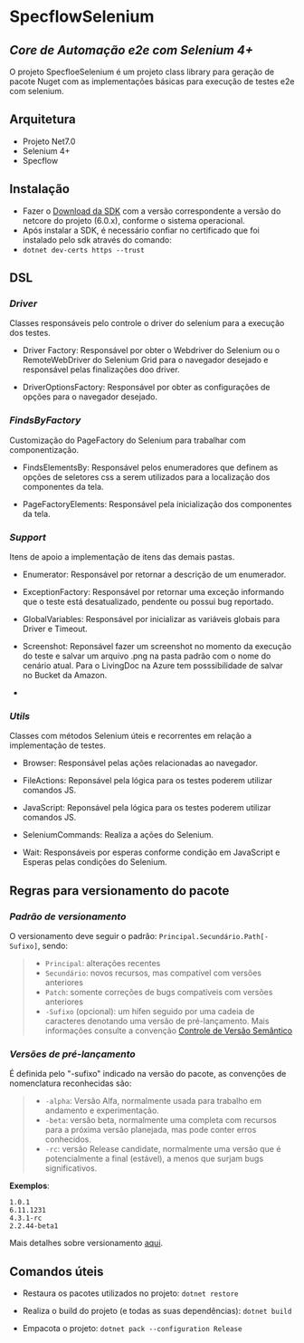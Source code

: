# __SpecflowSelenium__

## _Core de Automação e2e com Selenium 4+_

O projeto SpecfloeSelenium é um projeto class library para geração de pacote Nuget com as implementações básicas para execução de testes e2e com selenium.

## Arquitetura

- Projeto Net7.0
- Selenium 4+
- Specflow

## Instalação

- Fazer o [Download da SDK](https://dotnet.microsoft.com/en-us/download/dotnet/8.0) com a versão correspondente a versão do netcore do projeto (6.0.x), conforme o sistema operacional.
  
- Após instalar a SDK, é necessário confiar no certificado que foi instalado pelo sdk através do comando:
- ``` dotnet dev-certs https --trust ```

## DSL

### _Driver_

Classes responsáveis pelo controle o driver do selenium para a execução dos testes.

- Driver Factory: Responsável por obter o Webdriver do Selenium ou o RemoteWebDriver do Selenium Grid para o navegador desejado e responsável pelas finalizações doo driver.

- DriverOptionsFactory: Responsável por obter as configurações de opções para o navegador desejado.

### _FindsByFactory_

Customização do PageFactory do Selenium para trabalhar com componentização.

- FindsElementsBy: Responsável pelos enumeradores que definem as opções de seletores css a serem utilizados para a localização dos componentes da tela.

- PageFactoryElements: Responsável pela inicialização dos componentes da tela.

### _Support_

Itens de apoio a implementação de itens das demais pastas.

- Enumerator: Responsável por retornar a descrição de um enumerador.

- ExceptionFactory: Responsável por retornar uma exceção informando que o teste está desatualizado, pendente ou possui bug reportado.

- GlobalVariables: Responsável por inicializar as variáveis globais para Driver e Timeout.

- Screenshot: Reponsável fazer um screenshot no momento da execução do teste e salvar um arquivo .png na pasta padrão com o nome do cenário atual. Para o LivingDoc na Azure tem posssibilidade de salvar no Bucket da Amazon.
- 

### _Utils_

Classes com métodos Selenium úteis e recorrentes em relação a implementação de testes.

- Browser: Responsável pelas ações relacionadas ao navegador.

- FileActions: Reponsável pela lógica para os testes poderem utilizar comandos JS.

- JavaScript: Reponsável pela lógica para os testes poderem utilizar comandos JS.

- SeleniumCommands: Realiza a ações do Selenium.
  
- Wait: Responsáveis por esperas conforme condição em JavaScript e Esperas pelas condições do Selenium.

## Regras para versionamento do pacote

### _Padrão de versionamento_

O versionamento deve seguir o padrão: `Principal.Secundário.Path[-Sufixo]`, sendo:

>- `Principal`: alterações recentes
>- `Secundário`: novos recursos, mas compatível com versões anteriores
>- `Patch`: somente correções de bugs compatíveis com versões anteriores
>- `-Sufixo` (opcional): um hífen seguido por uma cadeia de caracteres denotando uma versão de pré-lançamento.
Mais informações consulte a convenção [Controle de Versão Semântico](https://semver.org/spec/v1.0.0.html)

### _Versões de pré-lançamento_

É definida pelo "-sufixo" indicado na versão do pacote, as convenções de nomenclatura reconhecidas são:

>- `-alpha`: Versão Alfa, normalmente usada para trabalho em andamento e experimentação.
>- `-beta`: versão beta, normalmente uma completa com recursos para a próxima versão planejada, mas pode conter erros conhecidos.
>- `-rc`: versão Release candidate, normalmente uma versão que é potencialmente a final (estável), a menos que surjam bugs significativos.

__Exemplos__:

```text
1.0.1
6.11.1231
4.3.1-rc
2.2.44-beta1
```

Mais detalhes sobre versionamento [aqui](https://docs.microsoft.com/pt-br/nuget/concepts/package-versioning).

## Comandos úteis

- Restaura os pacotes utilizados no projeto:
  ```dotnet restore```

- Realiza o build do projeto (e todas as suas dependências):
  ```dotnet build```

- Empacota o projeto:
```dotnet pack --configuration Release```
